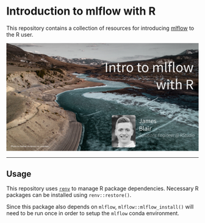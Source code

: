 # Introduction to mlflow with R

This repository contains a collection of resources for introducing
[mlflow](https://mlflow.org/) to the R user.

[![Title Slide](img/title-slide.png)](slides/mlflow-intro-slides.pdf)

---

## Usage
This repository uses [`renv`](https://rstudio.github.io/renv/index.html) to
manage R package dependencies. Necessary R packages can be installed using
`renv::restore()`.

Since this package also depends on `mlflow`, `mlflow::mlflow_install()` will
need to be run once in order to setup the `mlflow` conda environment.
